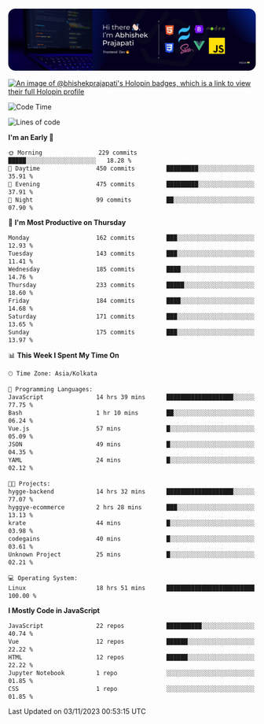 ![Banner](./Header.png)

[![An image of @bhishekprajapati's Holopin badges, which is a link to view their full Holopin profile](https://holopin.me/bhishekprajapati)](https://holopin.io/@bhishekprajapati)

<!--START_SECTION:waka-->
![Code Time](http://img.shields.io/badge/Code%20Time-55%20hrs%2050%20mins-blue)

![Lines of code](https://img.shields.io/badge/From%20Hello%20World%20I%27ve%20Written-1.6%20million%20lines%20of%20code-blue)

**I'm an Early 🐤** 

```text
🌞 Morning                229 commits         █████░░░░░░░░░░░░░░░░░░░░   18.28 % 
🌆 Daytime                450 commits         █████████░░░░░░░░░░░░░░░░   35.91 % 
🌃 Evening                475 commits         █████████░░░░░░░░░░░░░░░░   37.91 % 
🌙 Night                  99 commits          ██░░░░░░░░░░░░░░░░░░░░░░░   07.90 % 
```
📅 **I'm Most Productive on Thursday** 

```text
Monday                   162 commits         ███░░░░░░░░░░░░░░░░░░░░░░   12.93 % 
Tuesday                  143 commits         ███░░░░░░░░░░░░░░░░░░░░░░   11.41 % 
Wednesday                185 commits         ████░░░░░░░░░░░░░░░░░░░░░   14.76 % 
Thursday                 233 commits         █████░░░░░░░░░░░░░░░░░░░░   18.60 % 
Friday                   184 commits         ████░░░░░░░░░░░░░░░░░░░░░   14.68 % 
Saturday                 171 commits         ███░░░░░░░░░░░░░░░░░░░░░░   13.65 % 
Sunday                   175 commits         ███░░░░░░░░░░░░░░░░░░░░░░   13.97 % 
```


📊 **This Week I Spent My Time On** 

```text
🕑︎ Time Zone: Asia/Kolkata

💬 Programming Languages: 
JavaScript               14 hrs 39 mins      ███████████████████░░░░░░   77.75 % 
Bash                     1 hr 10 mins        ██░░░░░░░░░░░░░░░░░░░░░░░   06.24 % 
Vue.js                   57 mins             █░░░░░░░░░░░░░░░░░░░░░░░░   05.09 % 
JSON                     49 mins             █░░░░░░░░░░░░░░░░░░░░░░░░   04.35 % 
YAML                     24 mins             █░░░░░░░░░░░░░░░░░░░░░░░░   02.12 % 

🐱‍💻 Projects: 
hygge-backend            14 hrs 32 mins      ███████████████████░░░░░░   77.07 % 
hyggye-ecommerce         2 hrs 28 mins       ███░░░░░░░░░░░░░░░░░░░░░░   13.13 % 
krate                    44 mins             █░░░░░░░░░░░░░░░░░░░░░░░░   03.98 % 
codegains                40 mins             █░░░░░░░░░░░░░░░░░░░░░░░░   03.61 % 
Unknown Project          25 mins             █░░░░░░░░░░░░░░░░░░░░░░░░   02.21 % 

💻 Operating System: 
Linux                    18 hrs 51 mins      █████████████████████████   100.00 % 
```

**I Mostly Code in JavaScript** 

```text
JavaScript               22 repos            ██████████░░░░░░░░░░░░░░░   40.74 % 
Vue                      12 repos            ██████░░░░░░░░░░░░░░░░░░░   22.22 % 
HTML                     12 repos            ██████░░░░░░░░░░░░░░░░░░░   22.22 % 
Jupyter Notebook         1 repo              ░░░░░░░░░░░░░░░░░░░░░░░░░   01.85 % 
CSS                      1 repo              ░░░░░░░░░░░░░░░░░░░░░░░░░   01.85 % 
```




 Last Updated on 03/11/2023 00:53:15 UTC
<!--END_SECTION:waka-->
<!--
**bhishekprajapati/bhishekprajapati** is a ✨ _special_ ✨ repository because its `README.md` (this file) appears on your GitHub profile.

Here are some ideas to get you started:

- 🔭 I’m currently working on ...
- 🌱 I’m currently learning ...
- 👯 I’m looking to collaborate on ...
- 🤔 I’m looking for help with ...
- 💬 Ask me about ...
- 📫 How to reach me: ...
- 😄 Pronouns: ...
- ⚡ Fun fact: ...
-->

